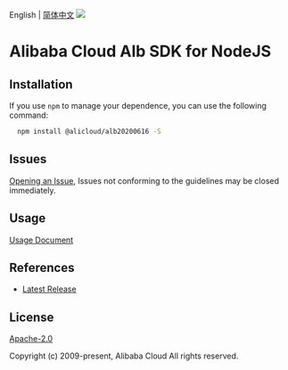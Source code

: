 English | [简体中文](README-CN.md)
![](https://aliyunsdk-pages.alicdn.com/icons/AlibabaCloud.svg)

# Alibaba Cloud Alb SDK for NodeJS

## Installation
If you use `npm` to manage your dependence, you can use the following command:

```sh
  npm install @alicloud/alb20200616 -S
```

## Issues
[Opening an Issue](https://github.com/aliyun/alibabacloud-typescript-sdk/issues/new), Issues not conforming to the guidelines may be closed immediately.

## Usage
[Usage Document](https://github.com/aliyun/alibabacloud-typescript-sdk/blob/master/docs/Usage-EN.md#quick-examples)

## References
* [Latest Release](https://github.com/aliyun/alibabacloud-typescript-sdk/)

## License
[Apache-2.0](http://www.apache.org/licenses/LICENSE-2.0)

Copyright (c) 2009-present, Alibaba Cloud All rights reserved.

